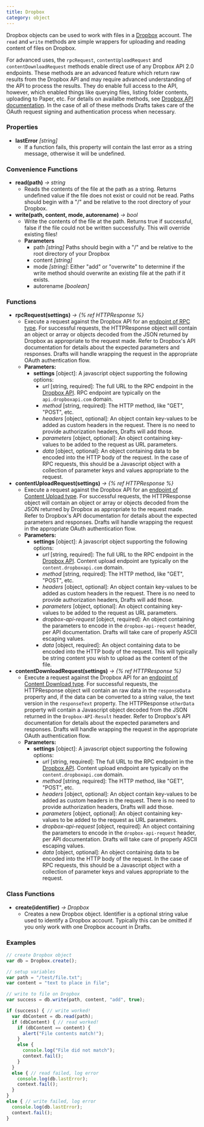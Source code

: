```yaml
---
title: Dropbox
category: object
---
```


Dropbox objects can be used to work with files in a [Dropbox](http://dropbopx.com) account. The `read` and `write` methods are simple wrappers for uploading and reading content of files on Dropbox.

For advanced uses, the `rpcRequest`, `contentUploadRequest` and `contentDownloadRequest` methods enable direct use of any Dropbox API 2.0 endpoints. These methods are an advanced feature which return raw results from the Dropbox API and may require advanced understanding of the API to process the results. They do enable full access to the API, however, which enabled things like querying files, listing folder contents, uploading to Paper, etc. For details on availalbe methods, see [Dropbox API documentation](https://www.dropbox.com/developers/documentation/http/overview).  In the case of all of these methods Drafts takes care of the OAuth request signing and authentication process when necessary.

### Properties

- **lastError** *[string]*
  - If a function fails, this property will contain the last error as a string message, otherwise it will be undefined.

### Convenience Functions

- **read(path)** *-> string*
  - Reads the contents of the file at the path as a string. Returns undefined value if the file does not exist or could not be read. Paths should begin with a "/" and be relative to the root directory of your Dropbox.
- **write(path, content, mode, autorename)** *-> bool*
  - Write the contents of the file at the path. Returns true if successful, false if the file could not be written successfully.  This will override existing files!
  - **Parameters**
    - path *[string]* Paths should begin with a "/" and be relative to the root directory of your Dropbox
    - content *[string]*
    - mode *[string]*: Either "add" or "overwrite" to determine if the write method should overwrite an existing file at the path if it exists.
    - autorename *[boolean]*

### Functions

- **rpcRequest(settings)** *-> {% ref HTTPResponse %}*
  - Execute a request against the Dropbox API for an [endpoint of RPC type](https://www.dropbox.com/developers/documentation/http/documentation#formats). For successful requests, the HTTPResponse object will contain an object or array or objects decoded from the JSON returned by Dropbox as appropriate to the request made. Refer to Dropbox's API documentation for details about the expected parameters and responses. Drafts will handle wrapping the request in the appropriate OAuth authentication flow.
  - **Parameters:**
    - **settings** [object]: A javascript object supporting the following options:
      - *url* [string, required]: The full URL to the RPC endpoint in the [Dropbox API](https://www.dropbox.com/developers/documentation/http/documentation). RPC endpoint are typically on the `api.dropboxapi.com` domain.
      - *method* [string, required]: The HTTP method, like "GET", "POST", etc.
      - *headers* [object, optional]: An object contain key-values to be added as custom headers in the request. There is no need to provide authorization headers, Drafts will add those.
      - *parameters* [object, optional]: An object containing key-values to be added to the request as URL parameters.
      - *data* [object, optional]: An object containing data to be encoded into the HTTP body of the request. In the case of RPC requests, this should be a Javascript object with a collection of parameter keys and values appropriate to the request.
- **contentUploadRequest(settings)** *-> {% ref HTTPResponse %}*
  - Execute a request against the Dropbox API for an [endpoint of Content Upload type](https://www.dropbox.com/developers/documentation/http/documentation#formats). For successful requests, the HTTPResponse object will contain an object or array or objects decoded from the JSON returned by Dropbox as appropriate to the request made. Refer to Dropbox's API documentation for details about the expected parameters and responses. Drafts will handle wrapping the request in the appropriate OAuth authentication flow.
  - **Parameters:**
    - **settings** [object]: A javascript object supporting the following options:
      - *url* [string, required]: The full URL to the RPC endpoint in the [Dropbox API](https://www.dropbox.com/developers/documentation/http/documentation). Content upload endpoint are typically on the `content.dropboxapi.com` domain.
      - *method* [string, required]: The HTTP method, like "GET", "POST", etc.
      - *headers* [object, optional]: An object contain key-values to be added as custom headers in the request. There is no need to provide authorization headers, Drafts will add those.
      - *parameters* [object, optional]: An object containing key-values to be added to the request as URL parameters.
      - *dropbox-api-request* [object, required]: An object containing the parameters to encode in the `dropbox-api-request` header, per API documentation. Drafts will take care of properly ASCII escaping values.
      - *data* [object, required]: An object containing data to be encoded into the HTTP body of the request. This will typically be string content you wish to upload as the content of the file.
- **contentDownloadRequest(settings)** *-> {% ref HTTPResponse %}*
  - Execute a request against the Dropbox API for an [endpoint of Content Download type](https://www.dropbox.com/developers/documentation/http/documentation#formats). For successful requests, the HTTPResponse object will contain an raw data in the `responseData` property and, if the data can be converted to a string value, the text version in the `responseText` property. The HTTPResponse `otherData` property will contain a Javascript object decoded from the JSON returned in the `Dropbox-API-Result` header. Refer to Dropbox's API documentation for details about the expected parameters and responses. Drafts will handle wrapping the request in the appropriate OAuth authentication flow.
  - **Parameters:**
    - **settings** [object]: A javascript object supporting the following options:
      - *url* [string, required]: The full URL to the RPC endpoint in the [Dropbox API](https://www.dropbox.com/developers/documentation/http/documentation). Content upload endpoint are typically on the `content.dropboxapi.com` domain.
      - *method* [string, required]: The HTTP method, like "GET", "POST", etc.
      - *headers* [object, optional]: An object contain key-values to be added as custom headers in the request. There is no need to provide authorization headers, Drafts will add those.
      - *parameters* [object, optional]: An object containing key-values to be added to the request as URL parameters.
      - *dropbox-api-request* [object, required]: An object containing the parameters to encode in the `dropbox-api-request` header, per API documentation. Drafts will take care of properly ASCII escaping values.
      - *data* [object, optional]: An object containing data to be encoded into the HTTP body of the request. In the case of RPC requests, this should be a Javascript object with a collection of parameter keys and values appropriate to the request.

### Class Functions

- **create(identifier)** *-> Dropbox*
  - Creates a new Dropbox object. Identifier is a optional string value used to identify a Dropbox account.  Typically this can be omitted if you only work with one Dropbox account in Drafts.

### Examples

```javascript
// create Dropbox object
var db = Dropbox.create();

// setup variables
var path = "/test/file.txt";
var content = "text to place in file";

// write to file on Dropbox
var success = db.write(path, content, "add", true);

if (success) { // write worked!
  var dbContent = db.read(path);
  if (dbContent) { // read worked!
    if (dbContent == content) {
      alert("File contents match!");
    }
    else {
      console.log("File did not match");
      context.fail();
    }
  }
  else { // read failed, log error
    console.log(db.lastError);
    context.fail();
  }
}
else { // write failed, log error
  console.log(db.lastError);
  context.fail();
}
```
